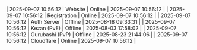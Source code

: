 | 2025-09-07 10:56:12 | Website | Online | 2025-09-07 10:56:12 |
| 2025-09-07 10:56:12 | Registration | Online | 2025-09-07 10:56:12 |
| 2025-09-07 10:56:12 | Auth Server | Offline | 2025-08-18 09:33:31 |
| 2025-09-07 10:56:12 | Kezan (PvE) | Offline | 2025-08-03 17:58:02 |
| 2025-09-07 10:56:12 | Gurubashi (PvP) | Offline | 2025-08-23 21:44:06 |
| 2025-09-07 10:56:12 | Cloudflare | Online | 2025-09-07 10:56:12 |
